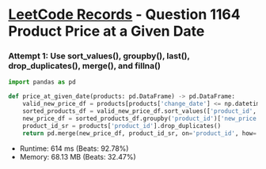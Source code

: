 # [LeetCode Records](../../README.md) - Question 1164 Product Price at a Given Date

### Attempt 1: Use sort_values(), groupby(), last(), drop_duplicates(), merge(), and fillna()
```py
import pandas as pd

def price_at_given_date(products: pd.DataFrame) -> pd.DataFrame:
    valid_new_price_df = products[products['change_date'] <= np.datetime64('2019-08-16')]
    sorted_products_df = valid_new_price_df.sort_values(['product_id', 'change_date'])
    new_price_df = sorted_products_df.groupby('product_id')['new_price'].last().rename('price').reset_index()
    product_id_sr = products['product_id'].drop_duplicates()
    return pd.merge(new_price_df, product_id_sr, on='product_id', how='right').fillna(10)
```
- Runtime: 614 ms (Beats: 92.78%)
- Memory: 68.13 MB (Beats: 32.47%)

<br>

